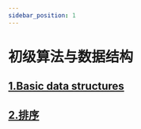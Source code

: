 ```yaml
---
sidebar_position: 1
---
```

# 初级算法与数据结构

## [1.Basic data structures](a-abasic-datasturcture/README)
## [2.排序](a-sorting/README)



